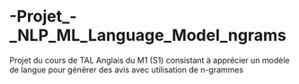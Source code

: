 # -Projet_-_NLP_ML_Language_Model_ngrams
Projet du cours de TAL Anglais du M1 (S1) consistant à apprécier un modèle de langue pour générer des avis avec utilisation de n-grammes
